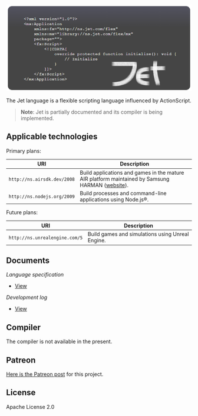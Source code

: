 <p align="center">
  <img src="./snippets/ExampleFlex.png" width="665">
</p>

The Jet language is a flexible scripting language influenced by ActionScript.

> **Note**: Jet is partially documented and its compiler is being implemented.

## Applicable technologies

Primary plans:

| URI | Description |
| --- | ----------- |
| `http://ns.airsdk.dev/2008` | Build applications and games in the mature AIR platform maintained by Samsung HARMAN ([website](https://airsdk.dev)). |
| `http://ns.nodejs.org/2009` | Build processes and command-line applications using Node.js®. |

Future plans:

| URI | Description |
| --- | ----------- |
| `http://ns.unrealengine.com/5` | Build games and simulations using Unreal Engine. |

## Documents

*Language specification*

* [View](https://hydroper-jet.github.io/lang/spec/1.0/live)

*Development log*

* [View](./misc/development-log.md)

## Compiler

The compiler is not available in the present.

## Patreon

[Here is the Patreon post](https://www.patreon.com/posts/100015866) for this project.

## License

Apache License 2.0